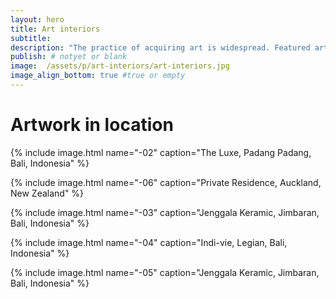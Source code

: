 ```yaml
---
layout: hero
title: Art interiors
subtitle:
description: "The practice of acquiring art is widespread. Featured artwork in interiors. Davina has been working with Interiors Designers and Architects planning and delivering artworks to boutique hotels and restaurants."
publish: # notyet or blank
image:  /assets/p/art-interiors/art-interiors.jpg
image_align_bottom: true #true or empty
---
```


# Artwork in location


{% include image.html name="-02" caption="The Luxe, Padang Padang, Bali, Indonesia" %}

{% include image.html name="-06" caption="Private Residence, Auckland, New Zealand" %}

{% include image.html name="-03" caption="Jenggala Keramic, Jimbaran, Bali, Indonesia" %}

{% include image.html name="-04" caption="Indi-vie, Legian, Bali, Indonesia" %}

{% include image.html name="-05" caption="Jenggala Keramic, Jimbaran, Bali, Indonesia" %}
